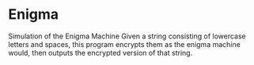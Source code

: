 # Enigma
Simulation of the Enigma Machine
Given a string consisting of lowercase letters and spaces, this program encrypts them as the enigma machine would, then outputs the encrypted version of that string.
